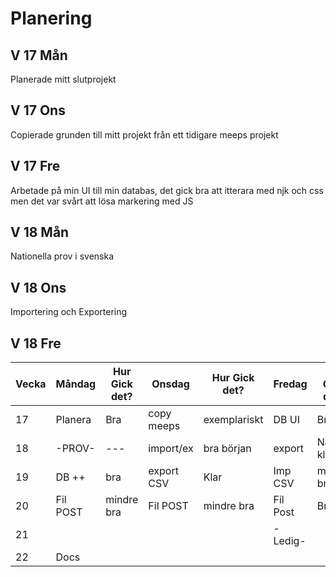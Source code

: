 # Planering

## V 17 Mån
Planerade mitt slutprojekt

## V 17 Ons
Copierade grunden till mitt projekt från ett tidigare meeps projekt

## V 17 Fre
Arbetade på min UI till min databas, det gick bra att itterara med njk och css men det var svårt att lösa markering med JS

## V 18 Mån
Nationella prov i svenska

## V 18 Ons
Importering och Exportering

## V 18 Fre


| Vecka | Måndag | Hur Gick det? | Onsdag   | Hur Gick det? | Fredag | Hur Gick det? |
|-------|--------|---------------|----------|---------------|--------|---------------|
| 17    |Planera |   Bra         |copy meeps| exemplariskt  | DB UI  |  Bra          |
| 18    | -PROV- |      ---      |import/ex | bra början    |export  | Nästan klar   |
| 19    |DB ++   | bra           |export CSV| Klar          |Imp CSV |  mindre bra   |
| 20    |Fil POST| mindre bra    |Fil POST  |mindre bra     |Fil Post|      Bra      |
| 21    |        |               |          |               | -Ledig-|               |
| 22    |Docs    |               |          |               |        |               |